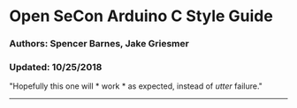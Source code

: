 # Open SeCon Arduino C Style Guide
### Authors: Spencer Barnes, Jake Griesmer
### Updated: 10/25/2018

"Hopefully this one will * work * as expected, instead of *utter* failure."
___________________________________________________________________________________________________ 